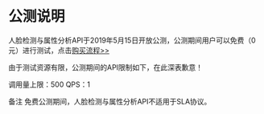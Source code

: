 # 公测说明

人脸检测与属性分析API于2019年5月15日开放公测，公测期间用户可以免费（0元）进行测试，点击[购买流程>>](../Pricing/Purchase-Process.md)

由于测试资源有限，公测期间的API限制如下，在此深表歉意！

调用量上限：500 
QPS：1

备注
免费公测期间，人脸检测与属性分析API不适用于SLA协议。




